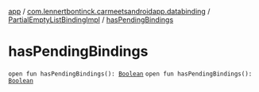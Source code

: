 [app](../../index.md) / [com.lennertbontinck.carmeetsandroidapp.databinding](../index.md) / [PartialEmptyListBindingImpl](index.md) / [hasPendingBindings](./has-pending-bindings.md)

# hasPendingBindings

`open fun hasPendingBindings(): `[`Boolean`](https://kotlinlang.org/api/latest/jvm/stdlib/kotlin/-boolean/index.html)
`open fun hasPendingBindings(): `[`Boolean`](https://kotlinlang.org/api/latest/jvm/stdlib/kotlin/-boolean/index.html)